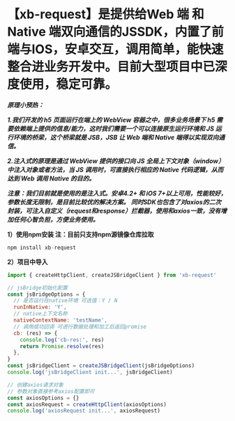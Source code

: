 # 【xb-request】是提供给Web 端 和Native 端双向通信的JSSDK，内置了前端与IOS，安卓交互，调用简单，能快速整合进业务开发中。目前大型项目中已深度使用，稳定可靠。
***原理小预热：***

***1.我们开发的 h5 页面运行在端上的 WebView 容器之中，很多业务场景下 h5 需要依赖端上提供的信息/能力，这时我们需要一个可以连接原生运行环境和 JS 运行环境的桥梁，这个桥梁就是 JSB，JSB 让 Web 端和 Native 端得以实现双向通信。***

***2.注入式的原理是通过 WebView 提供的接口向 JS 全局上下文对象（window）中注入对象或者方法，当 JS 调用时，可直接执行相应的 Native 代码逻辑，从而达到 Web 调用 Native 的目的。***

***注意：我们目前就是使用的是注入式。安卓4.2+ 和 iOS 7+以上可用，性能较好，参数长度无限制，是目前比较优的解决方案。***
***同时SDK也包含了对axios的二次封装，可注入自定义（request和response）拦截器，使用和axios一致，没有增加任何心智负担，方便业务使用。***


**1）使用npm安装  注：目前只支持npm源镜像仓库拉取**


```js
npm install xb-request
```

**2）项目中导入**

```js
import { createHttpClient, createJSBridgeClient } from 'xb-request'

// jsBridge初始化配置
const jsBridgeOptions = {
  // 是否运行在native环境 可选值：Y / N
  runInNative: 'Y',
  // native上下文名称
  nativeContextName: 'testName',
  // 调用成功回调 可进行数据处理和加工后返回promise
  cb: (res) => {
    console.log('cb-res:', res)
    return Promise.resolve(res)
  },
}
const jsBridgeClient = createJSBridgeClient(jsBridgeOptions)
console.log('jsBridgeClient init...', jsBridgeClient)

// 创建axios请求对象
// 参数对象直接参考axios配置即可
const axiosOptions = {}
const axiosRequest = createHttpClient(axiosOptions)
console.log('axiosRequest init...', axiosRequest)
```


